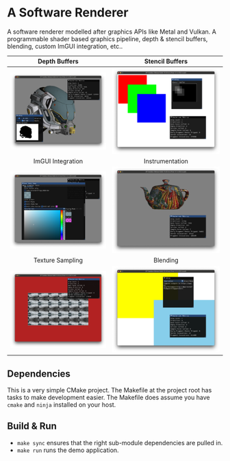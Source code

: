 # A Software Renderer

A software renderer modelled after graphics APIs like Metal and Vulkan. A programmable shader based graphics pipeline, depth & stencil buffers, blending, custom ImGUI integration, etc..

| Depth Buffers            |  Stencil Buffers           |
:-------------------------:|:---------------------------:
![](fixtures/demo/demo1.png) | ![](fixtures/demo/demo5.png) |
| ImGUI Integration        |  Instrumentation           |
![](fixtures/demo/demo2.png) | ![](fixtures/demo/demo4.png) |
| Texture Sampling         |  Blending                  |
![](fixtures/demo/demo3.png) | ![](fixtures/demo/demo6.png) |

## Dependencies

This is a very simple CMake project. The Makefile at the project root has tasks to make development easier. The Makefile does assume you have `cmake` and `ninja` installed on your host.

## Build & Run

* `make sync` ensures that the right sub-module dependencies are pulled in.
* `make run` runs the demo application.
